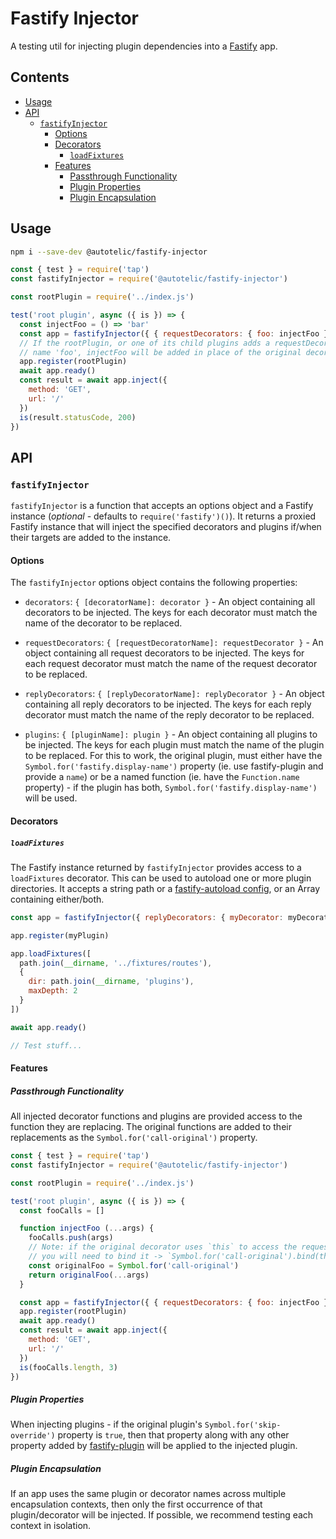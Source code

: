 # Fastify Injector

A testing util for injecting plugin dependencies into a [Fastify](https://www.fastify.io/docs/latest/) app.

## Contents
  - [Usage](#usage)
  - [API](#api)
    - [`fastifyInjector`](#fastifyinjector)
      - [Options](#options)
      - [Decorators](#decorators)
        - [`loadFixtures`](#loadFixtures)
      - [Features](#features)
        - [Passthrough Functionality](#passthrough-functionality)
        - [Plugin Properties](#plugin-properties)
        - [Plugin Encapsulation](#plugin-encapsulation)

## Usage
```sh
npm i --save-dev @autotelic/fastify-injector
```

```js
const { test } = require('tap')
const fastifyInjector = require('@autotelic/fastify-injector')

const rootPlugin = require('../index.js')

test('root plugin', async ({ is }) => {
  const injectFoo = () => 'bar'
  const app = fastifyInjector({ { requestDecorators: { foo: injectFoo } } })
  // If the rootPlugin, or one of its child plugins adds a requestDecorator with the
  // name 'foo', injectFoo will be added in place of the original decorator value.
  app.register(rootPlugin)
  await app.ready()
  const result = await app.inject({
    method: 'GET',
    url: '/'
  })
  is(result.statusCode, 200)
})
```

## API

### `fastifyInjector`

`fastifyInjector` is a function that accepts an options object and a Fastify instance (*optional* - defaults to `require('fastify')()`). It returns a proxied Fastify instance that will inject the specified decorators and plugins if/when their targets are added to the instance.

#### Options
The `fastifyInjector` options object contains the following properties:

 - `decorators`: `{ [decoratorName]: decorator }` - An object containing all decorators to be injected. The keys for each decorator must match the name of the decorator to be replaced.

 - `requestDecorators`: `{ [requestDecoratorName]: requestDecorator }` - An object containing all request decorators to be injected. The keys for each request decorator must match the name of the request decorator to be replaced.

 - `replyDecorators`: `{ [replyDecoratorName]: replyDecorator }` - An object containing all reply decorators to be injected. The keys for each reply decorator must match the name of the reply decorator to be replaced.

 - `plugins`: `{ [pluginName]: plugin }` - An object containing all plugins to be injected. The keys for each plugin must match the name of the plugin to be replaced. For this to work, the original plugin, must either have the `Symbol.for('fastify.display-name')` property (ie. use fastify-plugin and provide a `name`) or be a named function (ie. have the `Function.name` property) - if the plugin has both, `Symbol.for('fastify.display-name')` will be used.

#### Decorators

##### `loadFixtures`

The Fastify instance returned by `fastifyInjector` provides access to a `loadFixtures` decorator. This can be used to autoload one or more plugin directories. It accepts a string path or a [fastify-autoload config](https://github.com/fastify/fastify-autoload#global-configuration), or an Array containing either/both.

```js
const app = fastifyInjector({ replyDecorators: { myDecorator: myDecoratorStub } })

app.register(myPlugin)

app.loadFixtures([
  path.join(__dirname, '../fixtures/routes'),
  {
    dir: path.join(__dirname, 'plugins'),
    maxDepth: 2
  }
])

await app.ready()

// Test stuff...
```

#### Features
##### Passthrough Functionality

All injected decorator functions and plugins are provided access to the function they are replacing. The original functions are added to their replacements as the `Symbol.for('call-original')` property.

```js
const { test } = require('tap')
const fastifyInjector = require('@autotelic/fastify-injector')

const rootPlugin = require('../index.js')

test('root plugin', async ({ is }) => {
  const fooCalls = []

  function injectFoo (...args) {
    fooCalls.push(args)
    // Note: if the original decorator uses `this` to access the request/reply/instance
    // you will need to bind it -> `Symbol.for('call-original').bind(this)`
    const originalFoo = Symbol.for('call-original')
    return originalFoo(...args)
  }

  const app = fastifyInjector({ { requestDecorators: { foo: injectFoo } } })
  app.register(rootPlugin)
  await app.ready()
  const result = await app.inject({
    method: 'GET',
    url: '/'
  })
  is(fooCalls.length, 3)
})
```

##### Plugin Properties

When injecting plugins - if the original plugin's `Symbol.for('skip-override')` property is `true`, then that property along with any other property added by [fastify-plugin](https://github.com/fastify/fastify-plugin) will be applied to the injected plugin.

##### Plugin Encapsulation

If an app uses the same plugin or decorator names across multiple encapsulation contexts, then only the first occurrence of that plugin/decorator will be injected. If possible, we recommend testing each context in isolation.
